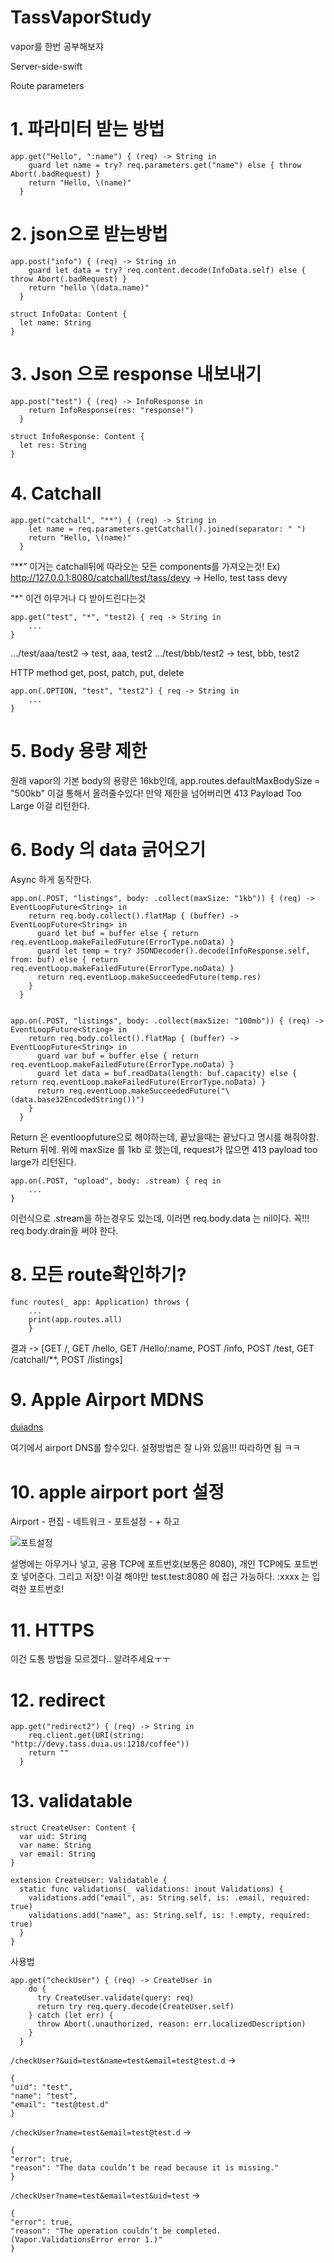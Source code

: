 # TassVaporStudy
vapor를 한번 공부해보쟈


Server-side-swift

Route parameters

# 1. 파라미터 받는 방법
```
app.get("Hello", ":name") { (req) -> String in
    guard let name = try? req.parameters.get("name") else { throw Abort(.badRequest) }
    return "Hello, \(name)"
  }
```
# 2. json으로 받는방법
```
app.post("info") { (req) -> String in
    guard let data = try? req.content.decode(InfoData.self) else { throw Abort(.badRequest) }
    return "hello \(data.name)"
  }

struct InfoData: Content {
  let name: String
}
```
# 3. Json 으로 response 내보내기
```
app.post("test") { (req) -> InfoResponse in
    return InfoResponse(res: "response!")
  }

struct InfoResponse: Content {
  let res: String
}
```


# 4. Catchall
```
app.get("catchall", "**") { (req) -> String in
    let name = req.parameters.getCatchall().joined(separator: " ")
    return "Hello, \(name)"
  }
```
“**” 이거는 catchall뒤에 따라오는 모든 components를 가져오는것!
Ex) http://127.0.0.1:8080/catchall/test/tass/devy -> Hello, test tass devy

"*" 이건 아무거나 다 받아드린다는것
```
app.get("test", "*", "test2) { req -> String in 
    ...
}
```
.../test/aaa/test2 -> test, aaa, test2
.../test/bbb/test2 -> test, bbb, test2

HTTP method 
get, post, patch, put, delete
```
app.on(.OPTION, "test", "test2") { req -> String in 
    ...
}
```

# 5. Body 용량 제한
원래 vapor의 기본 body의 용량은 16kb인데, 
app.routes.defaultMaxBodySize = "500kb"
이걸 통해서 올려줄수있다!
만약 제한을 넘어버리면 413 Payload Too Large 이걸 리턴한다.


# 6. Body 의 data 긁어오기
Async 하게 동작한다.
```
app.on(.POST, "listings", body: .collect(maxSize: "1kb")) { (req) -> EventLoopFuture<String> in
    return req.body.collect().flatMap { (buffer) -> EventLoopFuture<String> in
      guard let buf = buffer else { return req.eventLoop.makeFailedFuture(ErrorType.noData) }
      guard let temp = try? JSONDecoder().decode(InfoResponse.self, from: buf) else { return req.eventLoop.makeFailedFuture(ErrorType.noData) }
      return req.eventLoop.makeSucceededFuture(temp.res)
    }
  }


app.on(.POST, "listings", body: .collect(maxSize: "100mb")) { (req) -> EventLoopFuture<String> in
    return req.body.collect().flatMap { (buffer) -> EventLoopFuture<String> in
      guard var buf = buffer else { return req.eventLoop.makeFailedFuture(ErrorType.noData) }
      guard let data = buf.readData(length: buf.capacity) else { return req.eventLoop.makeFailedFuture(ErrorType.noData) }
      return req.eventLoop.makeSucceededFuture("\(data.base32EncodedString())")
    }
  }
```

Return 은 eventloopfuture으로 해야하는데, 끝났을때는 끝났다고 명시를 해줘야함. Return 뒤에. 
위에 maxSize 를 1kb 로 했는데, request가 많으면 413 payload too large가 리턴된다. 
```
app.on(.POST, "upload", body: .stream) { req in
    ...
}
```
이런식으로 .stream을 하는경우도 있는데, 이러면 req.body.data 는 nil이다. 꼭!!! req.body.drain을 써야 한다. 


# 8. 모든 route확인하기?
```
func routes(_ app: Application) throws {
    ...
    print(app.routes.all)
    }
```
결과 -> [GET /, GET /hello, GET /Hello/:name, POST /info, POST /test, GET /catchall/**, POST /listings]


# 9. Apple Airport MDNS

[duiadns](https://www.duiadns.net)

여기에서 airport DNS를 할수있다. 설정방법은 잘 나와 있음!!! 따라하면 됨 ㅋㅋ


# 10. apple airport port 설정

Airport - 편집 - 네트워크 - 포트설정 - + 하고

![포트설정](https://user-images.githubusercontent.com/48010847/88486247-66ddd400-cfb7-11ea-87e8-0f3f0b647ddc.png)

설명에는 아무거나 넣고,
공용 TCP에 포트번호(보통은 8080), 개인 TCP에도 포트번호 넣어준다. 그리고 저장!
이걸 해야만 test.test:8080 에 접근 가능하다. :xxxx 는 입력한 포트번호!


# 11. HTTPS
이건 도통 방법을 모르겠다.. 알려주세요ㅜㅜ


# 12. redirect

```
app.get("redirect2") { (req) -> String in
    req.client.get(URI(string: "http://devy.tass.duia.us:1218/coffee"))
    return ""
  }
```

# 13. validatable

```
struct CreateUser: Content {
  var uid: String
  var name: String
  var email: String
}

extension CreateUser: Validatable {
  static func validations(_ validations: inout Validations) {
    validations.add("email", as: String.self, is: .email, required: true)
    validations.add("name", as: String.self, is: !.empty, required: true)
  }
}
```

사용법

```
app.get("checkUser") { (req) -> CreateUser in
    do {
      try CreateUser.validate(query: req)
      return try req.query.decode(CreateUser.self)
    } catch (let err) {
      throw Abort(.unauthorized, reason: err.localizedDescription)
    }
  }
```

`/checkUser?&uid=test&name=test&email=test@test.d`
-> 
```
{
"uid": "test",
"name": "test",
"email": "test@test.d"
}
```


`/checkUser?name=test&email=test@test.d`
->
```
{
"error": true,
"reason": "The data couldn’t be read because it is missing."
}
```


`/checkUser?name=test&email=test&uid=test`
->
```
{
"error": true,
"reason": "The operation couldn’t be completed. (Vapor.ValidationsError error 1.)"
}
```

